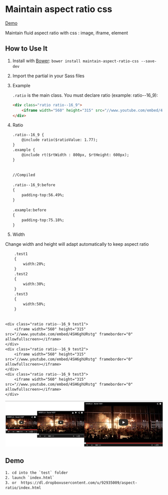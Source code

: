 # Maintain aspect ratio css

[Demo](https://dl.dropboxusercontent.com/u/92935009/aspect-ratio/index.html)

Maintain fluid aspect ratio with css : image, iframe, element


## How to Use It

1. Install with [Bower](http://bower.io/ "BOWER: A package manager for the web"):
   `bower install maintain-aspect-ratio-css --save-dev`

2. Import the partial in your Sass files

3. Example

	`.ratio` is the main class. You must declare ratio (example: ratio--16_9):

	```html
	<div class="ratio ratio--16_9">
		<iframe width="560" height="315" src="//www.youtube.com/embed/4SH6ghURstg" frameborder="0" allowfullscreen></iframe>
	</div>
	```
	
4. Ratio

	```
	.ratio--16_9 {
		@include ratio($ratioValue: 1.77);
	}
 	.example {
 		@include rt($rtWidth : 800px, $rtHeight: 600px);
 	}
 	
 	
 	//Compiled
 	
	.ratio--16_9:before
	{
		padding-top:56.49%;
	}
	
	.example:before
	{
		padding-top:75.18%;
	}	
	```

	
5. Width

Change width and height will adapt automatically to keep aspect ratio

		.test1
		{
			width:20%;
		}
		.test2
		{
			width:30%;
		}
		.test3
		{
			width:50%;
		}
		
		
	<div class="ratio ratio--16_9 test1">
		<iframe width="560" height="315" src="//www.youtube.com/embed/4SH6ghURstg" frameborder="0" allowfullscreen></iframe>
	</div>
	<div class="ratio ratio--16_9 test2">
		<iframe width="560" height="315" src="//www.youtube.com/embed/4SH6ghURstg" frameborder="0" allowfullscreen></iframe>
	</div>
	<div class="ratio ratio--16_9 test3">
		<iframe width="560" height="315" src="//www.youtube.com/embed/4SH6ghURstg" frameborder="0" allowfullscreen></iframe>
	</div>
		

![result](ex.jpg)
	
	

## Demo
	1. cd into the `test` folder
	2. launch `index.html`
	3. or  https://dl.dropboxusercontent.com/u/92935009/aspect-ratio/index.html
